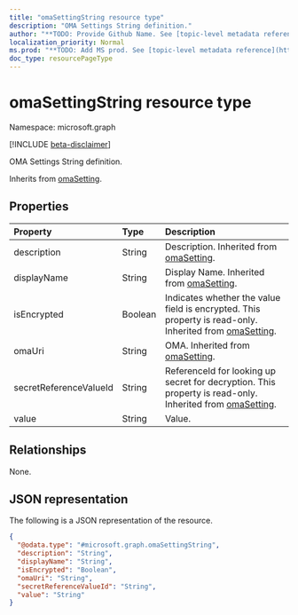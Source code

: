 ```yaml
---
title: "omaSettingString resource type"
description: "OMA Settings String definition."
author: "**TODO: Provide Github Name. See [topic-level metadata reference](https://msgo.azurewebsites.net/add/document/guidelines/metadata.html#topic-level-metadata)**"
localization_priority: Normal
ms.prod: "**TODO: Add MS prod. See [topic-level metadata reference](https://msgo.azurewebsites.net/add/document/guidelines/metadata.html#topic-level-metadata)**"
doc_type: resourcePageType
---
```


# omaSettingString resource type

Namespace: microsoft.graph

[!INCLUDE [beta-disclaimer](../../includes/beta-disclaimer.md)]

OMA Settings String definition.


Inherits from [omaSetting](../resources/omasetting.md).

## Properties
|Property|Type|Description|
|:---|:---|:---|
|description|String|Description. Inherited from [omaSetting](../resources/omasetting.md).|
|displayName|String|Display Name. Inherited from [omaSetting](../resources/omasetting.md).|
|isEncrypted|Boolean|Indicates whether the value field is encrypted. This property is read-only. Inherited from [omaSetting](../resources/omasetting.md).|
|omaUri|String|OMA. Inherited from [omaSetting](../resources/omasetting.md).|
|secretReferenceValueId|String|ReferenceId for looking up secret for decryption. This property is read-only. Inherited from [omaSetting](../resources/omasetting.md).|
|value|String|Value.|

## Relationships
None.

## JSON representation
The following is a JSON representation of the resource.
<!-- {
  "blockType": "resource",
  "@odata.type": "microsoft.graph.omaSettingString"
}
-->
``` json
{
  "@odata.type": "#microsoft.graph.omaSettingString",
  "description": "String",
  "displayName": "String",
  "isEncrypted": "Boolean",
  "omaUri": "String",
  "secretReferenceValueId": "String",
  "value": "String"
}
```

